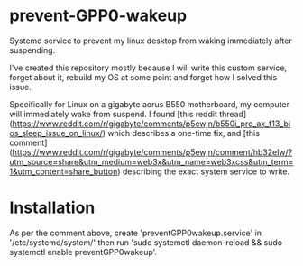 # prevent-GPP0-wakeup
Systemd service to prevent my linux desktop from waking immediately after suspending.

I've created this repository mostly because I will write this custom service, forget about it, rebuild my OS at some point and forget how I solved this issue.

Specifically for Linux on a gigabyte aorus B550 motherboard, my computer will immediately wake from suspend. I found [this reddit thread] (https://www.reddit.com/r/gigabyte/comments/p5ewjn/b550i_pro_ax_f13_bios_sleep_issue_on_linux/) which describes a one-time fix, and [this comment] (https://www.reddit.com/r/gigabyte/comments/p5ewjn/comment/hb32elw/?utm_source=share&utm_medium=web3x&utm_name=web3xcss&utm_term=1&utm_content=share_button) describing the exact system service to write.

# Installation

As per the comment above, create 'preventGPP0wakeup.service' in '/etc/systemd/system/' then run 'sudo systemctl daemon-reload && sudo systemctl enable preventGPP0wakeup'.
